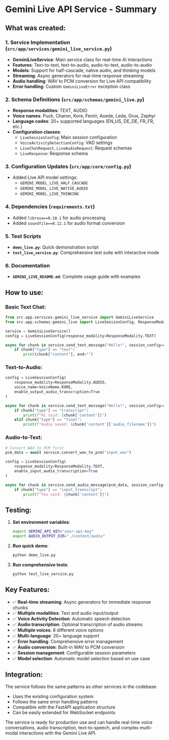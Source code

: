 # Gemini Live API Service - Summary

## What was created:

### 1. Service Implementation (`src/app/services/gemini_live_service.py`)

- **GeminiLiveService**: Main service class for real-time AI interactions
- **Features**: Text-to-text, text-to-audio, audio-to-text, audio-to-audio
- **Models**: Support for half-cascade, native audio, and thinking models
- **Streaming**: Async generators for real-time response streaming
- **Audio handling**: WAV to PCM conversion for Live API compatibility
- **Error handling**: Custom `GeminiLiveError` exception class

### 2. Schema Definitions (`src/app/schemas/gemini_live.py`)

- **Response modalities**: TEXT, AUDIO
- **Voice names**: Puck, Charon, Kore, Fenrir, Aoede, Leda, Orus, Zephyr
- **Language codes**: 20+ supported languages (EN_US, DE_DE, FR_FR, etc.)
- **Configuration classes**:
  - `LiveSessionConfig`: Main session configuration
  - `VoiceActivityDetectionConfig`: VAD settings
  - `LiveChatRequest`, `LiveAudioRequest`: Request schemas
  - `LiveResponse`: Response schema

### 3. Configuration Updates (`src/app/core/config.py`)

- Added Live API model settings:
  - `GEMINI_MODEL_LIVE_HALF_CASCADE`
  - `GEMINI_MODEL_LIVE_NATIVE_AUDIO`
  - `GEMINI_MODEL_LIVE_THINKING`

### 4. Dependencies (`requirements.txt`)

- Added `librosa==0.10.1` for audio processing
- Added `soundfile==0.12.1` for audio format conversion

### 5. Test Scripts

- **`demo_live.py`**: Quick demonstration script
- **`test_live_service.py`**: Comprehensive test suite with interactive mode

### 6. Documentation

- **`GEMINI_LIVE_README.md`**: Complete usage guide with examples

## How to use:

### Basic Text Chat:

```python
from src.app.services.gemini_live_service import GeminiLiveService
from src.app.schemas.gemini_live import LiveSessionConfig, ResponseModality

service = GeminiLiveService()
config = LiveSessionConfig(response_modality=ResponseModality.TEXT)

async for chunk in service.send_text_message("Hello!", session_config=config):
    if chunk["type"] == "text":
        print(chunk["content"], end="")
```

### Text-to-Audio:

```python
config = LiveSessionConfig(
    response_modality=ResponseModality.AUDIO,
    voice_name=VoiceName.KORE,
    enable_output_audio_transcription=True
)

async for chunk in service.send_text_message("Hello!", session_config=config):
    if chunk["type"] == "transcript":
        print(f"AI said: {chunk['content']}")
    elif chunk["type"] == "final":
        print(f"Audio saved: {chunk['content']['audio_filename']}")
```

### Audio-to-Text:

```python
# Convert WAV to PCM first
pcm_data = await service.convert_wav_to_pcm("input.wav")

config = LiveSessionConfig(
    response_modality=ResponseModality.TEXT,
    enable_input_audio_transcription=True
)

async for chunk in service.send_audio_message(pcm_data, session_config=config):
    if chunk["type"] == "input_transcript":
        print(f"You said: {chunk['content']}")
```

## Testing:

1. **Set environment variables**:

   ```bash
   export GEMINI_API_KEY="your-api-key"
   export AUDIO_OUTPUT_DIR="./content/audio"
   ```

2. **Run quick demo**:

   ```bash
   python demo_live.py
   ```

3. **Run comprehensive tests**:
   ```bash
   python test_live_service.py
   ```

## Key Features:

- ✅ **Real-time streaming**: Async generators for immediate response chunks
- ✅ **Multiple modalities**: Text and audio input/output
- ✅ **Voice Activity Detection**: Automatic speech detection
- ✅ **Audio transcription**: Optional transcription of audio streams
- ✅ **Multiple voices**: 8 different voice options
- ✅ **Multi-language**: 20+ language support
- ✅ **Error handling**: Comprehensive error management
- ✅ **Audio conversion**: Built-in WAV to PCM conversion
- ✅ **Session management**: Configurable session parameters
- ✅ **Model selection**: Automatic model selection based on use case

## Integration:

The service follows the same patterns as other services in the codebase:

- Uses the existing configuration system
- Follows the same error handling patterns
- Compatible with the FastAPI application structure
- Can be easily extended for WebSocket endpoints

The service is ready for production use and can handle real-time voice conversations, audio transcription, text-to-speech, and complex multi-modal interactions with the Gemini Live API.

